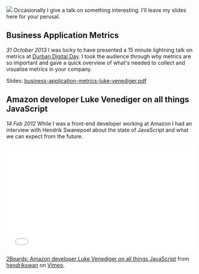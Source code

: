 ﻿<!-- 
  title = Talks
  template = talks 
  menu = talks
-->
<img src="../static/images/business-application-metrics.jpg" class="pull-right">
Occasionally I give a talk on something interesting. I'll leave my slides here for your perusal.

## Business Application Metrics
*31 October 2013*
I was lucky to have presented a 15 minute lightning talk on metrics 
at [Durban Digital Day](http://www.durbandigitalday.co.za).
I took the audience through why metrics are so important
and gave a quick overview of what's needed to collect
and visualise metrics in your company.

Slides: <a href="../static/slides/business-application-metrics-luke-venediger.pdf">business-application-metrics-luke-venediger.pdf</a>

## Amazon developer Luke Venediger on all things JavaScript
*14 Feb 2012*
While I was a front-end developer working at Amazon I had an interview with
Hendrik Swanepoel about the state of JavaScript and what we can expect from
the future.
<p>
  <iframe src="//player.vimeo.com/video/36789746" width="500" height="281" frameborder="0" webkitallowfullscreen="" mozallowfullscreen="" allowfullscreen=""></iframe>
</p>
<p>
  <a href="http://vimeo.com/36789746">2Beards: Amazon developer Luke Venediger on all things JavaScript</a> from <a href="http://vimeo.com/user10440013">hendrikswan</a> on <a href="https://vimeo.com">Vimeo</a>.
</p>